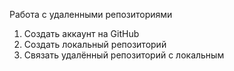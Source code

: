 Работа с удаленными репозиториями
1. Создать аккаунт на GitHub
2. Создать локальный репозиторий
3. Связать удалённый репозиторий с локальным